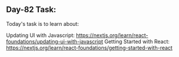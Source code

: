 ## Day-82 Task:

Today's task is to learn about:

Updating UI with Javascript: https://nextjs.org/learn/react-foundations/updating-ui-with-javascript
Getting Started with React: https://nextjs.org/learn/react-foundations/getting-started-with-react